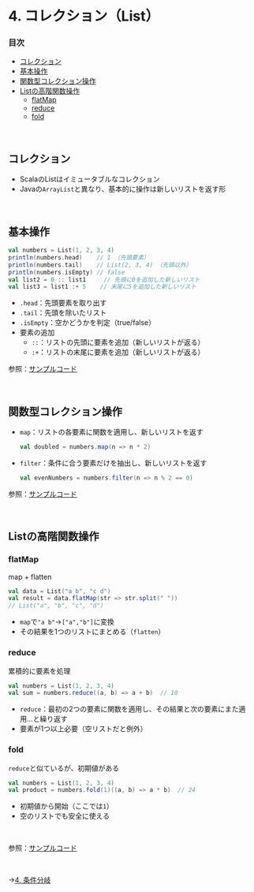 # 4. コレクション（List）

### 目次

- [コレクション](#コレクション)
- [基本操作](#基本操作)
- [関数型コレクション操作](#関数型コレクション操作)
- [Listの高階関数操作](#listの高階関数操作)
  - [flatMap](#flatmap)
  - [reduce](#reduce)
  - [fold](#fold)

<br>

## コレクション

- ScalaのListはイミュータブルなコレクション
- Javaの`ArrayList`と異なり、基本的に操作は新しいリストを返す形
  
<br>

## 基本操作

```scala
val numbers = List(1, 2, 3, 4)
println(numbers.head)    // 1 （先頭要素）
println(numbers.tail)    // List(2, 3, 4) （先頭以外）
println(numbers.isEmpty) // false
val list2 = 0 :: list1     // 先頭に0を追加した新しいリスト
val list3 = list1 :+ 5    // 末尾に5を追加した新しいリスト
```

- `.head`：先頭要素を取り出す
- `.tail`：先頭を除いたリスト
- `.isEmpty`：空かどうかを判定（true/false）
- 要素の追加
  - `::`：リストの先頭に要素を追加（新しいリストが返る）
  - `:+`：リストの末尾に要素を追加（新しいリストが返る）

参照：[サンプルコード](00_sample_codes.md#3-基本操作)

<br>

## 関数型コレクション操作

- `map`：リストの各要素に関数を適用し、新しいリストを返す
  
  ```scala
  val doubled = numbers.map(n => n * 2)
  ```
  
- `filter`：条件に合う要素だけを抽出し、新しいリストを返す
  
  ```scala
  val evenNumbers = numbers.filter(n => n % 2 == 0)
  ```

参照：[サンプルコード](00_sample_codes.md#3-関数型コレクション操作)

<br>

## Listの高階関数操作

### flatMap

map + flatten

```scala
val data = List("a b", "c d")
val result = data.flatMap(str => str.split(" "))
// List("a", "b", "c", "d")
```

- `map`で`"a b"`→`["a","b"]`に変換
- その結果を1つのリストにまとめる（`flatten`）

### reduce

累積的に要素を処理

```scala
val numbers = List(1, 2, 3, 4)
val sum = numbers.reduce((a, b) => a + b)  // 10
```

- `reduce`：最初の2つの要素に関数を適用し、その結果と次の要素にまた適用...と繰り返す
- 要素が1つ以上必要（空リストだと例外）

### fold

`reduce`と似ているが、初期値がある

```scala
val numbers = List(1, 2, 3, 4)
val product = numbers.fold(1)((a, b) => a * b)  // 24
```

- 初期値から開始（ここでは`1`）
- 空のリストでも安全に使える

<br>

参照：[サンプルコード](00_sample_codes.md#3-listの高階関数操作)

<br>

→[4. 条件分岐](04_conditional_statement.md)